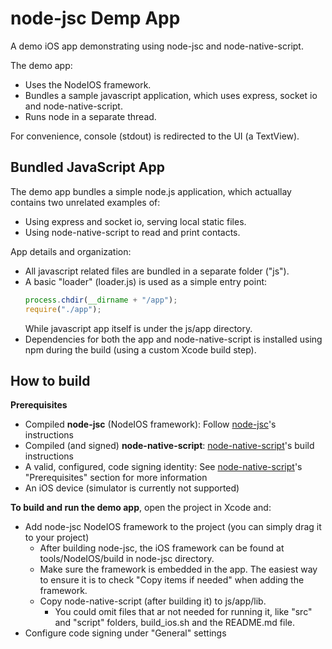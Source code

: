 # node-jsc Demp App
A demo iOS app demonstrating using node-jsc and node-native-script.

The demo app:
* Uses the NodeIOS framework.
* Bundles a sample javascript application, which uses express, socket io and node-native-script.
* Runs node in a separate thread.

For convenience, console (stdout) is redirected to the UI (a TextView).

## Bundled JavaScript App
The demo app bundles a simple node.js application, which actuallay contains two unrelated examples of:
- Using express and socket io, serving local static files.
- Using node-native-script to read and print contacts.

App details and organization:
- All javascript related files are bundled in a separate folder ("js").
- A basic "loader" (loader.js) is used as a simple entry point:
  ```javascript
  process.chdir(__dirname + "/app");
  require("./app");
  ```
  While javascript app itself is under the js/app directory.
- Dependencies for both the app and node-native-script is installed using npm during the build (using a custom Xcode build step).

## How to build
**Prerequisites**
- Compiled **node-jsc** (NodeIOS framework): Follow [node-jsc](https://github.com/mceSystems/node-native-script)'s instructions
- Compiled (and signed) **node-native-script**: [node-native-script](https://github.com/mceSystems/node-native-script)'s build instructions
- A valid, configured, code signing identity: See [node-native-script](https://github.com/mceSystems/node-native-script)'s "Prerequisites" section for more information
- An iOS device (simulator is currently not supported)

**To build and run the demo app**, open the project in Xcode and:
- Add node-jsc NodeIOS framework to the project (you can simply drag it to your project)
  - After building node-jsc, the iOS framework can be found at tools/NodeIOS/build in node-jsc directory.
  - Make sure the framework is embedded in the app. The easiest way to ensure it is to check "Copy items if needed" when adding the framework.
  - Copy node-native-script (after building it) to js/app/lib. 
     - You could omit files that ar not needed for running it, like "src" and "script" folders, build_ios.sh and the README.md file.
- Configure code signing under "General" settings